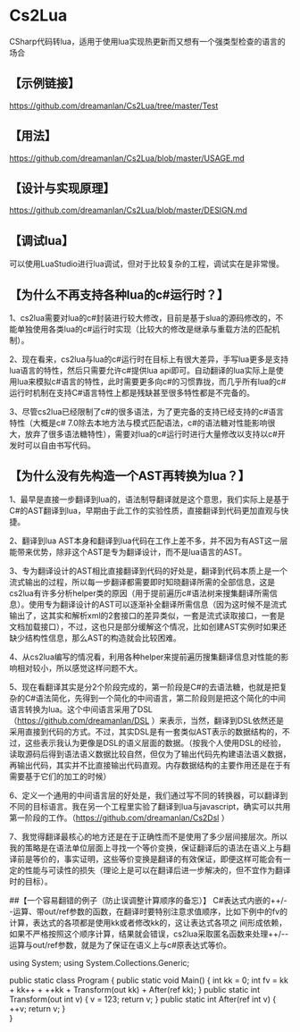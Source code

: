 # Cs2Lua
CSharp代码转lua，适用于使用lua实现热更新而又想有一个强类型检查的语言的场合

## 【示例链接】

https://github.com/dreamanlan/Cs2Lua/tree/master/Test



## 【用法】
https://github.com/dreamanlan/Cs2Lua/blob/master/USAGE.md



## 【设计与实现原理】
https://github.com/dreamanlan/Cs2Lua/blob/master/DESIGN.md



## 【调试lua】

可以使用LuaStudio进行lua调试，但对于比较复杂的工程，调试实在是非常慢。



## 【为什么不再支持各种lua的c#运行时？】

1、cs2lua需要对lua的c#封装进行较大修改，目前是基于slua的源码修改的，不能单独使用各类lua的c#运行时实现（比较大的修改是继承与重载方法的匹配机制）。

2、现在看来，cs2lua与lua的c#运行时在目标上有很大差异，手写lua更多是支持lua语言的特性，然后只需要允许c#提供lua api即可。自动翻译的lua实际上是使用lua来模拟c#语言的特性，此时需要更多向c#的习惯靠拢，而几乎所有lua的c#运行时机制在支持C#语言特性上都是残缺甚至很多特性都是不完备的。

3、尽管cs2lua已经限制了c#的很多语法，为了更完备的支持已经支持的c#语言特性（大概是c# 7.0除去本地方法与模式匹配语法，c#的语法糖对性能影响很大，放弃了很多语法糖特性），需要对lua的c#运行时进行大量修改以支持以c#开发时可以自由书写代码。



## 【为什么没有先构造一个AST再转换为lua？】

1、最早是直接一步翻译到lua的，语法制导翻译就是这个意思，我们实际上是基于C#的AST翻译到lua，早期由于此工作的实验性质，直接翻译到代码更加直观与快捷。

2、翻译到lua AST本身和翻译到lua代码在工作上差不多，并不因为有AST这一层能带来优势，除非这个AST是专为翻译设计，而不是lua语言的AST。

3、专为翻译设计的AST相比直接翻译到代码的好处是，翻译到代码本质上是一个流式输出的过程，所以每一步翻译都需要即时知晓翻译所需的全部信息，这是cs2lua有许多分析helper类的原因（用于提前遍历c#语法树来搜集翻译所需信息）。使用专为翻译设计的AST可以逐渐补全翻译所需信息（因为这时候不是流式输出了，这其实和解析xml的2套接口的差异类似，一套是流式读取接口，一套是文档加载接口），不过，这也只是部分缓解这个情况，比如创建AST实例时如果还缺少结构性信息，那么AST的构造就会比较困难。

4、从cs2lua编写的情况看，利用各种helper来提前遍历搜集翻译信息对性能的影响相对较小，所以感觉这样问题不大。

5、现在看翻译其实是分2个阶段完成的，第一阶段是C#的去语法糖，也就是把复杂的C#语法简化，先得到一个简化的中间语言，第二阶段则是把这个简化的中间语言转换为lua。这个中间语言采用了DSL（https://github.com/dreamanlan/DSL ）来表示，当然，翻译到DSL依然还是采用直接到代码的方式。不过，其实DSL是有一套类似AST表示的数据结构的，不过，这些表示我认为更像是DSL的语义层面的数据。（按我个人使用DSL的经验，读取源码后得到语法语义数据比较自然，但仅为了输出代码先构建语法语义数据，再输出代码，其实并不比直接输出代码直观。内存数据结构的主要作用还是在于有需要基于它们的加工的时候）

6、定义一个通用的中间语言层的好处是，我们通过写不同的转换器，可以翻译到不同的目标语言。我在另一个工程里实验了翻译到lua与javascript，确实可以共用第一阶段的工作。（https://github.com/dreamanlan/Cs2Dsl ）

7、我觉得翻译最核心的地方还是在于正确性而不是使用了多少层间接层次。所以我的策略是在语法单位层面上寻找一个等价变换，保证翻译后的语法在语义上与翻译前是等价的，事实证明，这些等价变换是翻译的有效保证，即便这样可能会有一定的性能与可读性的损失（理论上是可以在翻译后进一步解决的，但不宜作为翻译时的目标）。

##【一个容易翻错的例子（防止误调整计算顺序的备忘）】
C#表达式内嵌的++/--运算、带out/ref参数的函数，在翻译时要特别注意求值顺序，比如下例中的fv的计算，表达式的各项都是使用kk或者修改kk的，这让表达式各项之
间形成依赖，如果不严格按照这个顺序计算，结果就会错误，cs2lua采取匿名函数来处理++/--运算与out/ref参数，就是为了保证在语义上与c#原表达式等价。

using System;
using System.Collections.Generic;

public static class Program
{
    public static void Main()
    {
        int kk = 0;
        int fv = kk + kk++ + ++kk + Transform(out kk) + After(ref kk);
    }
    public static int Transform(out int v)
    {
        v = 123;
        return v;
    }
    public static int After(ref int v)
    {
        ++v;
        return v;
    }    
}
